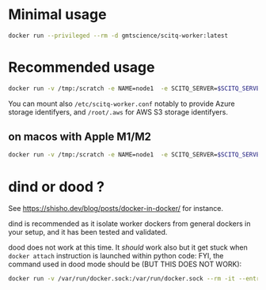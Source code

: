 # Minimal usage

```bash
docker run --privileged --rm -d gmtscience/scitq-worker:latest
```

# Recommended usage

```bash
docker run -v /tmp:/scratch -e NAME=node1  -e SCITQ_SERVER=$SCITQ_SERVER --privileged -d gmtscience/scitq-worker:latest
```

You can mount also `/etc/scitq-worker.conf` notably to provide Azure storage identifyers, and `/root/.aws` for AWS S3 storage identifyers.

## on macos with Apple M1/M2

```bash
docker run -v /tmp:/scratch -e NAME=node1  -e SCITQ_SERVER=$SCITQ_SERVER --privileged -d gmtscience/scitq-worker:arm-latest
```

# dind or dood ?

See https://shisho.dev/blog/posts/docker-in-docker/ for instance.

dind is recommended as it isolate worker dockers from general dockers in your setup, and it has been tested and validated.

dood does not work at this time. It *should* work also but it get stuck when `docker attach` instruction is launched within python code: FYI, the command used in dood mode should be (BUT THIS DOES NOT WORK):

```bash
docker run -v /var/run/docker.sock:/var/run/docker.sock --rm -it --entrypoint 'scitq-worker' scitq-worker:1.0b19 host.docker.internal 1
```